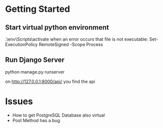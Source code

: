 # Getting Started
## Start virtual python environment

.\env\Scripts\activate
when an error occurs that file is not executable:
  Set-ExecutionPolicy RemoteSigned -Scope Process

## Run Django Server

python manage.py runserver

on http://127.0.0.1:8000/api/ you find the api 

# Issues

- How to get PostgreSQL Database also virtual
- Post Method has a bug
